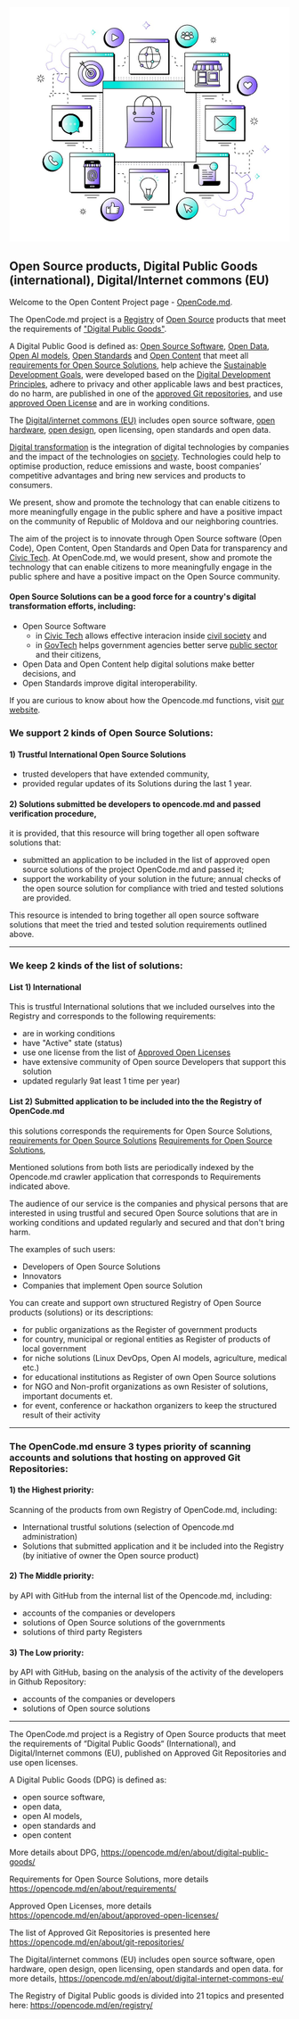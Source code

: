 <!--
**opencode-md/opencode-md** is a ✨ _special_ ✨ repository because its `README.md` (this file) appears on your GitHub profile.

Here are some ideas to get you started:

- 🔭 I’m currently working on ...
- 🌱 I’m currently learning ...
- 👯 I’m looking to collaborate on ...
- 🤔 I’m looking for help with ...
- 💬 Ask me about ...
- 📫 How to reach me: ...
- 😄 Pronouns: ...
- ⚡ Fun fact: ...
-->

<p align="center">
 <img width="600px" src="/images/gradient-omnichannel-illustration_23-2149350373.jpg" alt="OpenCode.md"/>
</p>

<h2>Open Source products, Digital Public Goods (international), Digital/Internet commons (EU)</h2>

Welcome to the Open Content Project page - [OpenCode.md](https://opencode.md/en).

The OpenCode.md project is a [Registry](https://opencode.md/en/registry/) of [Open Source](https://en.wikipedia.org/wiki/Open_source) products that meet the requirements of ["Digital Public Goods"](https://opencode.md/en/about/digital-public-goods/).

A Digital Public Good is defined as: [Open Source Software](https://opencode.md/en/about/open-source-software/), [Open Data](https://opencode.md/en/about/open-data/), [Open AI models](https://opencode.md/en/about/open-ai-models/), [Open Standards](https://opencode.md/en/about/open-standards/) and [Open Content](https://opencode.md/en/about/open-content/) that meet all [requirements for Open Source Solutions](https://opencode.md/en/about/requirements/), help achieve the [Sustainable Development Goals](https://opencode.md/en/about/sustainable-development-goals/), were developed based on the [Digital Development Principles](https://opencode.md/en/about/principles-digital-development/), adhere to privacy and other applicable laws and best practices, do no harm, are published in one of the [approved Git repositories](https://opencode.md/en/about/git-repositories/), and use [approved Open License](https://opencode.md/en/about/approved-open-licenses/) and are in working conditions.

The [Digital/internet commons (EU)](https://opencode.md/en/about/digital-internet-commons-eu/) includes open source software, [open hardware](https://en.wikipedia.org/wiki/Open-source_hardware), [open design](https://en.wikipedia.org/wiki/Open-design_movement), open licensing, open standards and open data.

[Digital transformation](https://en.wikipedia.org/wiki/Digital_transformation) is the integration of digital technologies by companies and the impact of the technologies on [society](https://en.wikipedia.org/wiki/Civil_society).
Technologies could help to optimise production, reduce emissions and waste, boost companies’ competitive advantages and bring new services and products to consumers.

We present, show and promote the technology that can enable citizens to more meaningfully engage in the public sphere and have a positive impact on the community of Republic of Moldova and our neighboring countries.

The aim of the project is to innovate through Open Source software (Open Code), Open Content, Open Standards and Open Data for transparency and [Civic Tech](https://opencode.md/en/about/civic-tech/). At OpenCode.md, we would present, show and promote the technology that can enable citizens to more meaningfully engage in the public sphere and have a positive impact on the Open Source community. 

<h4>Open Source Solutions can be a good force for a country's digital transformation efforts, including:</h4>

- Open Source Software
  - in [Civic Tech](https://opencode.md/en/about/civic-tech/) allows effective interacion inside [civil society](https://en.wikipedia.org/wiki/Civil_society) and
  - in [GovTech](https://opencode.md/en/about/civictech-govtech/) helps government agencies better serve [public sector](https://en.wikipedia.org/wiki/Public_sector) and their citizens,
- Open Data and Open Content help digital solutions make better decisions, and
- Open Standards improve digital interoperability.

If you are curious to know about how the Opencode.md functions, visit [our website](https://opencode.md/en).

<h3>We support 2 kinds of Open Source Solutions:</h3>
<h4>1) Trustful International Open Source Solutions</h4>

- trusted developers that have extended community, 
- provided regular updates of its Solutions during the last 1 year.

<h4>2)  Solutions submitted be developers to opencode.md and passed verification procedure,</h4>
it is provided, that this resource will bring together all open software solutions that:

- submitted an application to be included in the list of approved open source solutions of the project OpenCode.md and passed it;
- support the workability of your solution in the future; annual checks of the open source solution for compliance with tried and tested solutions are provided.

This resource is intended to bring together all open source software solutions that meet the tried and tested solution requirements outlined above.
<hr>
<h3>We keep 2 kinds of the list of solutions:</h3>
<h4>List 1) International </h4>
This is trustful International solutions that we included ourselves into the Registry and corresponds to the following requirements: 

- are in working conditions 
- have "Active" state (status)
- use one license from the list of [Approved Open Licenses](https://opencode.md/en/about/approved-open-licenses/)
- have extensive community of Open source Developers that support this solution
- updated regularly 9at least 1 time per year)

<h4>List 2) Submitted application to be included into the the Registry of OpenCode.md</h4>

this solutions corresponds the requirements for Open Source Solutions, [requirements for Open Source Solutions](https://opencode.md/en/about/requirements/) 
[Requirements for Open Source Solutions](https://opencode.md/en/about/requirements/), 

Mentioned solutions from both lists are periodically indexed by the Opencode.md crawler application that corresponds to Requirements indicated above. 

The audience of our service is the companies and physical persons that are interested in using trustful and secured Open Source solutions that are in working conditions and updated regularly and secured and that don't bring harm.

The examples of such users:

- Developers of Open Source Solutions
- Innovators
- Companies that implement Open source Solution

You can create and support own structured Registry of Open Source products (solutions) or its descriptions:

- for public organizations as the Register of government products
- for country, municipal or regional entities as Register of products of local government
- for niche solutions (Linux DevOps, Open AI models, agriculture, medical etc.) 
- for educational institutions as Register of own Open Source solutions
- for NGO and Non-profit organizations as own Resister of solutions, important documents et.
- for event, conference or hackathon organizers to keep the structured result of their activity
<hr>
<h3>The OpenCode.md ensure 3 types priority of scanning accounts and solutions that hosting on  approved Git Repositories: </h3>
<h4>1) the Highest priority:</h4>
Scanning of the products from own Registry of OpenCode.md, including:

- International trustful solutions (selection of Opencode.md administration)
- Solutions that submitted application and it be included into the Registry 
(by initiative of owner the Open source product)

<h4>2) The Middle priority: </h4>
by API with GitHub from the internal list of the Opencode.md, including:

- accounts of the companies or developers  
- solutions of Open Source solutions of the governments
- solutions of third party Registers

<h4>3) The Low priority: </h4>
by API with GitHub, basing on the analysis of the activity of the developers in Github Repository:

- accounts of the companies or developers  
- solutions of Open source solutions
  
<hr>

The OpenCode.md project is a Registry of Open Source products that meet the requirements of “Digital Public Goods“ (International), and
Digital/Internet commons (EU), published on Approved Git Repositories and use open licenses.

A Digital Public Goods (DPG) is defined as:
- open source software,
- open data,
- open AI models,
- open standards and
- open content

More details about DPG,
https://opencode.md/en/about/digital-public-goods/

Requirements for Open Source Solutions, more details
https://opencode.md/en/about/requirements/

Approved Open Licenses, more details
https://opencode.md/en/about/approved-open-licenses/

The list of Approved Git Repositories is presented here
https://opencode.md/en/about/git-repositories/

The Digital/internet commons (EU) includes open source software, open hardware, open design, open licensing, open standards and open data.
for more details, https://opencode.md/en/about/digital-internet-commons-eu/

The Registry of Digital Public goods is divided into 21 topics and presented here:
https://opencode.md/en/registry/


